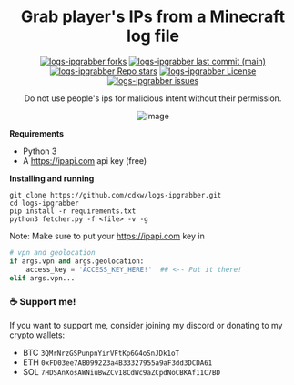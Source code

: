 <h1 align="center">Grab player's IPs from a Minecraft log file</h1>

<p align="center">
<a href="#"><img alt="logs-ipgrabber forks" src="https://img.shields.io/github/forks/cdkw/logs-ipgrabber?style=for-the-badge"></a>
<a href="#"><img alt="logs-ipgrabber last commit (main)" src="https://img.shields.io/github/last-commit/cdkw/logs-ipgrabber/main?color=green&style=for-the-badge"></a>
<a href="#"><img alt="logs-ipgrabber Repo stars" src="https://img.shields.io/github/stars/cdkw/logs-ipgrabber?style=for-the-badge&color=yellow"></a>
<a href="#"><img alt="logs-ipgrabber License" src="https://img.shields.io/github/license/cdkw/logs-ipgrabber?color=orange&style=for-the-badge"></a>
<a href="https://github.com/cdkw/logs-ipgrabber/issues"><img alt="logs-ipgrabber issues" src="https://img.shields.io/github/issues/cdkw/logs-ipgrabber?color=purple&style=for-the-badge"></a>

<p align="center">Do not use people's ips for malicious intent without their permission.</p>
<p align="center"><img src="https://i.imgur.com/UXNzI2F.png" alt="Image"></p>


**Requirements**
* Python 3
* A https://ipapi.com api key (free)


**Installing and running**
```shell script
git clone https://github.com/cdkw/logs-ipgrabber.git
cd logs-ipgrabber
pip install -r requirements.txt
python3 fetcher.py -f <file> -v -g
```

Note: Make sure to put your https://ipapi.com key in
```python
# vpn and geolocation
if args.vpn and args.geolocation:
    access_key = 'ACCESS_KEY_HERE!'  ## <-- Put it there!
elif args.vpn...
```



### **☕ Support me!**

If you want to support me, consider joining my discord or donating to my crypto wallets:
* BTC `3QMrNrzGSPunpnYirVFtKp6G4oSnJDk1oT`
* ETH `0xFD03ee7AB099223a4B33327955a9aF3dd3DCDA61`
* SOL `7HDSAnXosAWNiuBwZCv18CdWc9aZCpdNoCBKAf11C7BD`